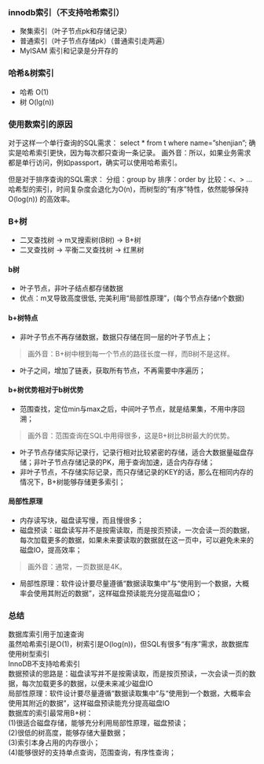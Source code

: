 ### innodb索引（不支持哈希索引）
- 聚集索引（叶子节点pk和存储记录）
- 普通索引（叶子节点存储pk）（普通索引走两遍）
- MyISAM 索引和记录是分开存的

### 哈希&树索引
- 哈希 O(1)
- 树 O(lg(n))

### 使用数索引的原因
对于这样一个单行查询的SQL需求：
select * from t where name=”shenjian”;
确实是哈希索引更快，因为每次都只查询一条记录。
画外音：所以，如果业务需求都是单行访问，例如passport，确实可以使用哈希索引。
 
但是对于排序查询的SQL需求：
分组：group by
排序：order by
比较：<、>
…
哈希型的索引，时间复杂度会退化为O(n)，而树型的“有序”特性，依然能够保持O(log(n)) 的高效率。


### B+树
- 二叉查找树 -> m叉搜索树(B树) -> B+树
- 二叉查找树 -> 平衡二叉查找树 -> 红黑树

#### b树
- 叶子节点，非叶子结点都存储数据
- 优点：m叉导致高度很低, 完美利用“局部性原理”，(每个节点存储n个数据)

#### b+树特点
- 非叶子节点不再存储数据，数据只存储在同一层的叶子节点上；
> 画外音：B+树中根到每一个节点的路径长度一样，而B树不是这样。
- 叶子之间，增加了链表，获取所有节点，不再需要中序遍历；

#### b+树优势相对于b树优势
- 范围查找，定位min与max之后，中间叶子节点，就是结果集，不用中序回溯；
> 画外音：范围查询在SQL中用得很多，这是B+树比B树最大的优势。
- 叶子节点存储实际记录行，记录行相对比较紧密的存储，适合大数据量磁盘存储；非叶子节点存储记录的PK，用于查询加速，适合内存存储；
- 非叶子节点，不存储实际记录，而只存储记录的KEY的话，那么在相同内存的情况下，B+树能够存储更多索引；

#### 局部性原理
- 内存读写块，磁盘读写慢，而且慢很多；
- 磁盘预读：磁盘读写并不是按需读取，而是按页预读，一次会读一页的数据，每次加载更多的数据，如果未来要读取的数据就在这一页中，可以避免未来的磁盘IO，提高效率；
> 画外音：通常，一页数据是4K。
- 局部性原理：软件设计要尽量遵循“数据读取集中”与“使用到一个数据，大概率会使用其附近的数据”，这样磁盘预读能充分提高磁盘IO；

### 总结
数据库索引用于加速查询 <br>
虽然哈希索引是O(1)，树索引是O(log(n))，但SQL有很多“有序”需求，故数据库使用树型索引 <br>
InnoDB不支持哈希索引 <br>
数据预读的思路是：磁盘读写并不是按需读取，而是按页预读，一次会读一页的数据，每次加载更多的数据，以便未来减少磁盘IO <br>
局部性原理：软件设计要尽量遵循“数据读取集中”与“使用到一个数据，大概率会使用其附近的数据”，这样磁盘预读能充分提高磁盘IO <br>
数据库的索引最常用B+树： <br>
(1)很适合磁盘存储，能够充分利用局部性原理，磁盘预读； <br>
(2)很低的树高度，能够存储大量数据； <br>
(3)索引本身占用的内存很小；<br>
(4)能够很好的支持单点查询，范围查询，有序性查询；<br>



